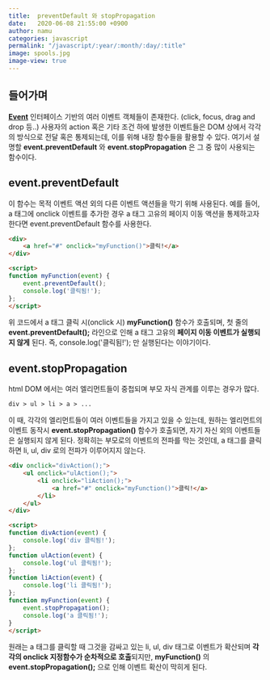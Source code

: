 ```yaml
---
title:  preventDefault 와 stopPropagation
date:   2020-06-08 21:55:00 +0900
author: namu
categories: javascript
permalink: "/javascript/:year/:month/:day/:title"
image: spools.jpg
image-view: true
---
```


## 들어가며

**[Event](https://developer.mozilla.org/ko/docs/Web/Events)** 인터페이스 기반의 여러 이벤트 객체들이 존재한다.
(click, focus, drag and drop 등..)
사용자의 action 혹은 기타 조건 하에 발생한 이벤트들은 DOM 상에서 각각의 방식으로 전달 혹은 통제되는데,
이를 위해 내장 함수들을 활용할 수 있다.
여기서 설명할 **event.preventDefault** 와 **event.stopPropagation** 은 그 중 많이 사용되는 함수이다.

## event.preventDefault

이 함수는 목적 이벤트 액션 외의 다른 이벤트 액션들을 막기 위해 사용된다.
예를 들어, a 태그에 onclick 이벤트를 추가한 경우 a 태그 고유의 페이지 이동 액션을 통제하고자 한다면 event.preventDefault 함수를 사용한다.

```html
<div>
    <a href="#" onclick="myFunction()">클릭!</a>
</div>

<script>
function myFunction(event) {
    event.preventDefault();
    console.log('클릭됨!');
};
</script>
```

위 코드에서 a 태그 클릭 시(onclick 시) **myFunction()** 함수가 호출되며,
첫 줄의 **event.preventDefault();** 라인으로 인해 a 태그 고유의 **페이지 이동 이벤트가 실행되지 않게** 된다.
즉, console.log('클릭됨!'); 만 실행된다는 이야기이다.

## event.stopPropagation

html DOM 에서는 여러 엘리먼트들이 중첩되며 부모 자식 관계를 이루는 경우가 많다.

```div > ul > li > a > ...```

이 때, 각각의 엘리먼트들이 여러 이벤트들을 가지고 있을 수 있는데,
원하는 엘리먼트의 이벤트 동작시 **event.stopPropagation()** 함수가 호출되면, 자기 자신 외의 이벤트들은 실행되지 않게 된다.
정확히는 부모로의 이벤트의 전파를 막는 것인데, a 태그를 클릭하면 li, ul, div 로의 전파가 이루어지지 않는다.

```html
<div onclick="divAction();">
    <ul onclick="ulAction();">
        <li onclick="liAction();">
            <a href="#" onclick="myFunction()">클릭!</a>
        </li>
    </ul>
</div>

<script>
function divAction(event) {
    console.log('div 클릭됨!');
};
function ulAction(event) {
    console.log('ul 클릭됨!');
};
function liAction(event) {
    console.log('li 클릭됨!');
};
function myFunction(event) {
    event.stopPropagation();
    console.log('a 클릭됨!');
}
</script>
```

원래는 a 태그를 클릭할 때 그것을 감싸고 있는 li, ul, div 태그로 이벤트가 확산되며 **각각의 onclick 지정함수가 순차적으로 호출**되지만,
**myFunction()** 의 **event.stopPropagation();** 으로 인해 이벤트 확산이 막히게 된다.
